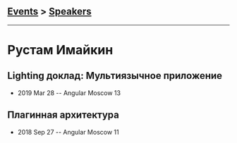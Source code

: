 ## [Events](../README.md) > [Speakers](../speakers.md)
---

# Рустам Имайкин

## Lighting доклад: Мультиязычное приложение
- 2019 Mar 28 -- Angular Moscow 13    
## Плагинная архитектура
- 2018 Sep 27 -- Angular Moscow 11    

